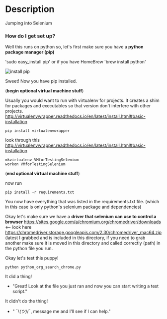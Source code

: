 
# Description #
Jumping into Selenium

### How do I get set up? ###
Well this runs on python so, let's first make sure you have a **python package manager (pip)**

'sudo easy_install pip'  or if you have HomeBrew 'brew install python'

![install pip](https://i.stack.imgur.com/TaAFP.gif)

Sweet! Now you have pip installed.

(**begin optional virtual machine stuff**)

Usually you would want to run with virtualenv for projects. It creates a shim for packages and executables so that version don't interfere with other projects.  
http://virtualenvwrapper.readthedocs.io/en/latest/install.html#basic-installation
```
pip install virtualenvwrapper
```
look through this http://virtualenvwrapper.readthedocs.io/en/latest/install.html#basic-installation
```
mkvirtualenv VMforTestingSelenium
workon VMforTestingSelenium
```

(**end optional virtual machine stuff**)

now run
```
pip install -r requirements.txt
```
You now have everything that was listed in the requirements.txt file. (which in this case is only python's selenium package and dependencies)

Okay let's make sure we have a **driver that selenium can use to control a browser**
https://sites.google.com/a/chromium.org/chromedriver/downloads  <-- look here
https://chromedriver.storage.googleapis.com/2.30/chromedriver_mac64.zip (latest I grabbed and is included in this directory, if you need to grab another make sure it is moved in this directory and called correctly (path) in the python file you run.

Okay let's test this puppy!

```
python python_org_search_chrome.py
```
It did a thing!

 - "Great! Look at the file you just ran and now you can start writing a test script."

It didn't do the thing!

 - " ¯\\_(ツ)_/¯, message me and I'll see if I can help."
